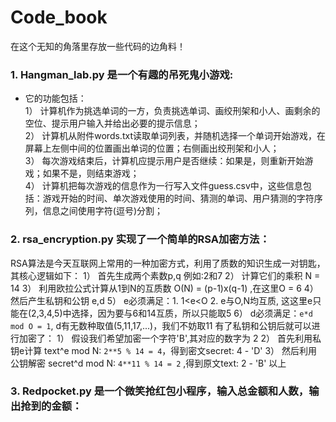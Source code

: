 # Code_book
在这个无知的角落里存放一些代码的边角料！

### 1. Hangman_lab.py 是一个有趣的吊死鬼小游戏:
- 它的功能包括：   
1）	计算机作为挑选单词的一方，负责挑选单词、画绞刑架和小人、画剩余的空位、提示用户输入并给出必要的提示信息；  
2）	计算机从附件words.txt读取单词列表，并随机选择一个单词开始游戏，在屏幕上左侧中间的位置画出单词的位置；右侧画出绞刑架和小人；  
3）	每次游戏结束后，计算机应提示用户是否继续：如果是，则重新开始游戏；如果不是，则结束游戏；  
4）	计算机把每次游戏的信息作为一行写入文件guess.csv中，这些信息包括：游戏开始的时间、单次游戏使用的时间、猜测的单词、用户猜测的字符序列，信息之间使用字符(逗号)分割；  

### 2. rsa_encryption.py 实现了一个简单的RSA加密方法：
RSA算法是今天互联网上常用的一种加密方式，利用了质数的知识生成一对钥匙，其核心逻辑如下：
1）  首先生成两个素数p,q 例如:2和7
2）  计算它们的乘积 N = 14
3）  利用欧拉公式计算从1到N的互质数 O(N) = (p-1)x(q-1) ,在这里O = 6
4）  然后产生私钥和公钥 e,d
5）  e必须满足：1. 1<e<O 2. e与O,N均互质, 这这里e只能在(2,3,4,5)中选择，因为要与6和14互质，所以只能取5
6）  d必须满足：``e*d mod O = 1``, d有无数种取值(5,11,17,...)，我们不妨取11
有了私钥和公钥后就可以进行加密了：
1）  假设我们希望加密一个字符'B',其对应的数字为 2
2）  首先利用私钥e计算 text^e mod N: ``2**5 % 14 = 4``，得到密文secret: 4 - 'D'
3）  然后利用公钥解密 secret^d mod N: ``4**11 % 14 = 2`` ,得到原文text: 2 - 'B'
以上

### 3. Redpocket.py 是一个微笑抢红包小程序，输入总金额和人数，输出抢到的金额：
